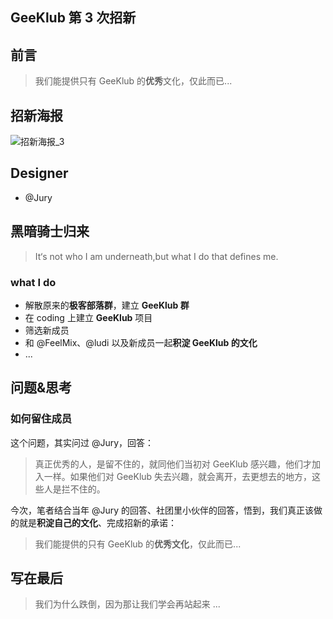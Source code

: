 ## GeeKlub 第 3 次招新

## 前言
> 我们能提供只有 GeeKlub 的**优秀**文化，仅此而已...


## 招新海报
![招新海报_3](http://7xkzbr.com1.z0.glb.clouddn.com/coding/GeeKlub/share/the_Story_of_GeeKlub/2014.9.18——GeeKlub%20招新.png)

## Designer
- @Jury


## 黑暗骑士归来
> It‘s not who I am underneath,but what I do that defines me.

### what I do
- 解散原来的**极客部落群**，建立 **GeeKlub 群**
- 在 coding 上建立 **GeeKlub** 项目
- 筛选新成员
- 和 @FeelMix、@ludi 以及新成员一起**积淀 GeeKlub 的文化** 
- ...

## 问题&思考

### 如何留住成员
这个问题，其实问过 @Jury，回答：

> 真正优秀的人，是留不住的，就同他们当初对 GeeKlub 感兴趣，他们才加入一样。如果他们对 GeeKlub 失去兴趣，就会离开，去更想去的地方，这些人是拦不住的。

今次，笔者结合当年 @Jury 的回答、社团里小伙伴的回答，悟到，我们真正该做的就是**积淀自己的文化**、完成招新的承诺：

> 我们能提供的只有 GeeKlub 的**优秀文化**，仅此而已...


## 写在最后
> 我们为什么跌倒，因为那让我们学会再站起来 ...





